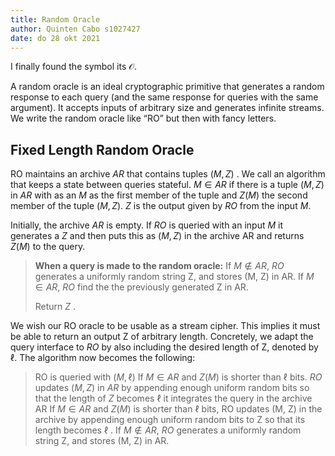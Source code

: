 ```yaml
---
title: Random Oracle
author: Quinten Cabo s1027427
date: do 28 okt 2021
---
```


I finally found the symbol its $\mathcal{O}$.

A random oracle is an ideal cryptographic primitive that generates a random response to each query (and the same response for queries with the same argument).  It accepts inputs of arbitrary size and generates infinite streams. We write the random oracle like  “RO” but then with fancy letters.   

## Fixed Length Random Oracle 
RO maintains an archive $AR$ that contains tuples $(M, Z)$ . We call an algorithm that keeps a state between queries stateful.  $M ∈ AR$ if there is a tuple $(M, Z)$ in $AR$ with as an $M$ as the first member of the tuple and $Z(M)$ the second  member of the tuple $(M, Z)$. $Z$ is the output given by $RO$ from the input $M$. 

Initially, the archive $AR$ is empty. If $RO$ is queried with an input $M$ it generates a $Z$ and then puts this as $(M, Z)$ in the archive AR and returns $Z(M)$ to the query.

> **When a query is made to the random oracle:**
> If $M \notin AR$, $RO$ generates a uniformly random string Z, and stores (M, Z) in AR.
> If $M \in AR$, $RO$ find the the previously generated Z in AR.
> 
> Return $Z$ .

We wish our RO oracle to be usable as a stream cipher. This implies it must be able to return an output Z of arbitrary length. Concretely, we adapt the query interface to $RO$ by also including the desired length of Z, denoted by $\ell$. The algorithm now becomes the following:

>RO is queried with $(M, \ell)$
>If $M \in AR$ and $Z(M)$ is shorter than $\ell$ bits. $RO$ updates $(M, Z)$ in $AR$ by appending enough uniform random bits so that the length of $Z$ becomes $\ell$ it integrates the query in the archive AR
>If $M \in AR$ and $Z(M)$ is shorter than $\ell$  bits, RO updates (M, Z) in the archive by appending enough uniform random bits to Z so that its length becomes $\ell$ .
> If $M \notin AR$, $RO$ generates a uniformly random string Z, and stores (M, Z) in AR.

